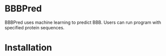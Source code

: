 # BBBPred
BBBPred uses machine learning to predict BBB. Users can run program with specified protein sequences.
# Installation
